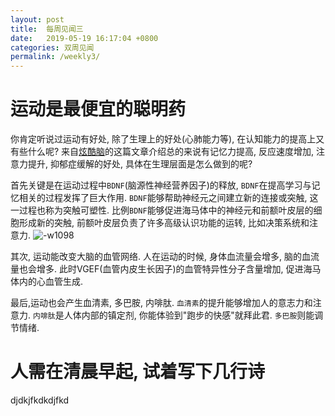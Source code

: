 ```yaml
---
layout: post
title:  每周见闻三
date:   2019-05-19 16:17:04 +0800
categories: 双周见闻
permalink: /weekly3/
---
```

# 运动是最便宜的聪明药
你肯定听说过运动有好处, 除了生理上的好处(心肺能力等), 在认知能力的提高上又有些什么呢?
来自[炫酷脑](https://mp.weixin.qq.com/s?__biz=MzUxMTA3OTk5MQ==&mid=2247488303&idx=1&sn=0376b8c573e5224085ea1cbc4af6903e&chksm=f9787077ce0ff9612b9e511b895a6146c554503102fc6bfb14c7b02f35ee6584bb9a6359429f&mpshare=1&scene=1&srcid=05050BZz560zUMnVtFmdPw6T#rd)的这篇文章介绍总的来说有记忆力提高, 反应速度增加, 注意力提升, 抑郁症缓解的好处, 具体在生理层面是怎么做到的呢?

首先关键是在运动过程中`BDNF`(脑源性神经营养因子)的释放, `BDNF`在提高学习与记忆相关的过程发挥了巨大作用. `BDNF`能够帮助神经元之间建立新的连接或突触, 这一过程也称为突触可塑性. 比例`BDNF`能够促进海马体中的神经元和前额叶皮层的细胞形成新的突触, 前额叶皮层负责了许多高级认识功能的运转, 比如决策系统和注意力. 
![-w1098](media/15582453348002.jpg)

其次, 运动能改变大脑的血管网络. 人在运动的时候, 身体血流量会增多, 脑的血流量也会增多. 此时VGEF(血管内皮生长因子)的血管特异性分子含量增加, 促进海马体内的心血管生成.

最后,运动也会产生血清素, 多巴胺, 内啡肽. `血清素`的提升能够增加人的意志力和注意力. `内啡肽`是人体内部的镇定剂, 你能体验到"跑步的快感"就拜此君. `多巴胺`则能调节情绪.

# 人需在清晨早起, 试着写下几行诗
djdkjfkdkdjfkd

